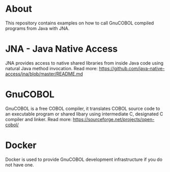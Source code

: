 About
========================
This repository contains examples on how to call GnuCOBOL compiled programs from Java with JNA.

JNA - Java Native Access
========================

JNA provides access to native shared libraries from inside Java code using natural Java method invocation.
Read more: https://github.com/java-native-access/jna/blob/master/README.md

GnuCOBOL
========================
GnuCOBOL is a free COBOL compiler, it translates COBOL source code to an executable program or shared libary using intermediate C, designated C compiler and linker.
Read more: https://sourceforge.net/projects/open-cobol/

Docker
========================
Docker is used to provide GnuCOBOL development infrastructure if you do not have one. 
